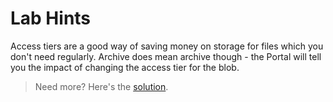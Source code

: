 # Lab Hints

Access tiers are a good way of saving money on storage for files which you don't need regularly. Archive does mean archive though - the Portal will tell you the impact of changing the access tier for the blob.

> Need more? Here's the [solution](solution.md).